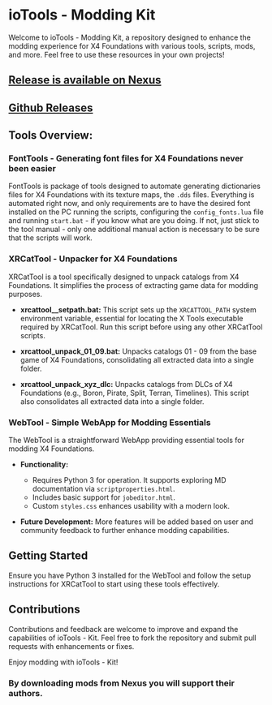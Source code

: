 # ioTools - Modding Kit

Welcome to ioTools - Modding Kit, a repository designed to enhance the modding experience for X4 Foundations with various tools, scripts, mods, and more. Feel free to use these resources in your own projects!

## [Release is available on Nexus](https://www.nexusmods.com/x4foundations/mods/1420?tab=description)
## [Github Releases](https://github.com/iomatix/ioTools-X4Foundations/releases)

## Tools Overview:

### FontTools - Generating font files for X4 Foundations never been easier

FontTools is package of tools designed to automate generating dictionaries files for X4 Foundations with its texture maps, the `.dds` files.
Everything is automated right now, and only requirements are to have the desired font installed on the PC running the scripts, configuring the `config_fonts.lua` file and running `start.bat` - if you know what are you doing. If not, just stick to the tool manual - only one additional manual action is necessary to be sure that the scripts will work.

### XRCatTool - Unpacker for X4 Foundations

XRCatTool is a tool specifically designed to unpack catalogs from X4 Foundations. It simplifies the process of extracting game data for modding purposes.

- **xrcattool__setpath.bat:**
  This script sets up the `XRCATTOOL_PATH` system environment variable, essential for locating the X Tools executable required by XRCatTool. Run this script before using any other XRCatTool scripts.

- **xrcattool_unpack_01_09.bat:**
  Unpacks catalogs 01 - 09 from the base game of X4 Foundations, consolidating all extracted data into a single folder.

- **xrcattool_unpack_xyz_dlc:**
  Unpacks catalogs from DLCs of X4 Foundations (e.g., Boron, Pirate, Split, Terran, Timelines). This script also consolidates all extracted data into a single folder.

### WebTool - Simple WebApp for Modding Essentials

The WebTool is a straightforward WebApp providing essential tools for modding X4 Foundations.

- **Functionality:**
  - Requires Python 3 for operation. It supports exploring MD documentation via `scriptproperties.html`.
  - Includes basic support for `jobeditor.html`.
  - Custom `styles.css` enhances usability with a modern look.

- **Future Development:**
  More features will be added based on user and community feedback to further enhance modding capabilities.

## Getting Started

Ensure you have Python 3 installed for the WebTool and follow the setup instructions for XRCatTool to start using these tools effectively.

## Contributions

Contributions and feedback are welcome to improve and expand the capabilities of ioTools - Kit. Feel free to fork the repository and submit pull requests with enhancements or fixes.

Enjoy modding with ioTools - Kit!

### By downloading mods from Nexus you will support their authors.
